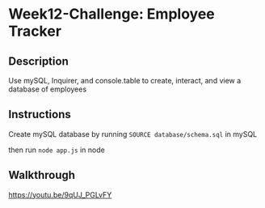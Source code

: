 # Week12-Challenge: Employee Tracker

## Description

Use mySQL, Inquirer, and console.table to create, interact, and view a database of employees

## Instructions
Create mySQL database by running ``` SOURCE database/schema.sql ``` in mySQL

then run ``` node app.js ``` in node

## Walkthrough
https://youtu.be/9qUJ_PGLvFY